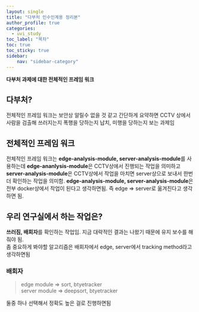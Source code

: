 ```yaml
---
layout: single
title: "다부처 인수인계용 정리본"
author_profile: true
categories:
  - uvi_study
toc_label: "목차"
toc: true
toc_sticky: true
sidebar:
    nav: "sidebar-category"
---
```


**다부처 과제에 대한 전체적인 프레임 워크**

## 다부처?
전체적인 프레임 워크는 보안상 알릴수 없을 것 같고 간단하게 요약하면 CCTV 상에서 사람을 검출해 쓰러지는지 폭행을 당하는지 납치, 미행을 당하는지 보는 과제임

## 전체적인 프레임 워크
전체적인 프레임 워크는 **edge-analysis-module, server-analysis-module**를 사용하는데 **edge-ananlysis-module**은 CCTV상에서 진행되는 작업을 의미하고 **server-analysis-module**은 CCTV상에서 작업을 마치면 server상으로 보내서 한번더 확인하는 작업을 의미함. **edge-analysis-module, server-analysis-module**은 전부 docker상에서 작업이 된다고 생각하면됨. 즉 edge => server로 옮겨진다고 생각하면 됨.

## 우리 연구실에서 하는 작업은?
**쓰러짐, 배회자**를 확인하는 작업임. 지금 대략적인 결과는 나왔기 때문에 유지 보수를 해줘야 됨.  
좀 중요하게 봐야할 알고리즘은 배회자에서 edge, server에서 tracking method라고 생각하면됨
### 배회자
> edge module => sort, btyetracker  
> server module => deepsort, btyetracker

둘중 하나 선택해서 정확도 높은 걸로 진행하면됨